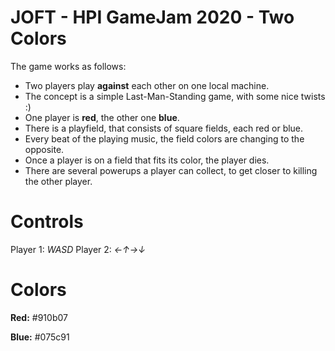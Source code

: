 # JOFT - HPI GameJam 2020 - Two Colors

The game works as follows:
  * Two players play **against** each other on one local machine.
  * The concept is a simple Last-Man-Standing game, with some nice twists :)
  * One player is **red**, the other one **blue**.
  * There is a playfield, that consists of square fields, each red or blue.
  * Every beat of the playing music, the field colors are changing to the opposite.
  * Once a player is on a field that fits its color, the player dies.
  * There are several powerups a player can collect, to get closer to killing the other player.

# Controls

Player 1: *WASD*
Player 2: *←↑→↓*

# Colors

**Red:** #910b07

**Blue:** #075c91
